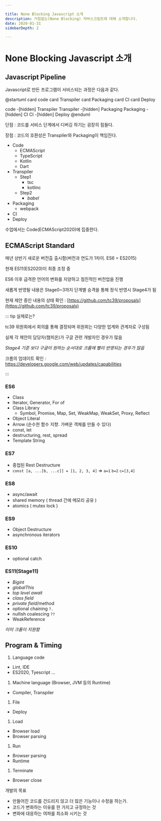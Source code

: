 ```yaml
---

title: None Blocking Javascript 소개
description: 거침없는(None Blocking) 자바스크립트에 대해 소개합니다.
date: 2020-01-31
sidebarDepth: 2

---
```


# None Blocking Javascript 소개

## Javascript Pipeline

Javascript로 만든 프로그램이 서비스되는 과정은 다음과 같다.

@startuml
card code
card Transpiler
card Packaging
card CI
card Deploy

code -[hidden] Transpiler
Transpiler -[hidden] Packaging
Packaging -[hidden] CI
CI -[hidden] Deploy
@enduml

단점 : 코드를 서비스 단계에서 디버깅 하기는 굉장히 힘들다.

장점 : 코드의 호환성은 Transpiler와 Packaging이 책임진다.

- Code
  - ECMAScript
  - TypeScript
  - Kotlin
  - Dart
- Transpiler
  - Step1
    - tsc
    - kotlinc
  - Step2
    - _babel_
- Packaging
  - webpack
- CI
- Deploy

수업에서는 Code(ECMAScript2020)에 집중한다.

## ECMAScript Standard

매년 상반기 새로운 버전츨 출시함(버전과 연도가 1차이. ES6 = ES2015)

현재 ES11(ES2020)이 최종 조정 중

ES6 이후 급격한 언어의 변화를 지양하고 점진적인 버전업을 진행

새롭게 반영될 내용은 Stage0~3까지 단계별 승격을 통해 정식 반영시 Stage4가 됨

현재 제안 중인 내용의 상태 확인 : [https://github.com/tc39/proposals](https://github.com/tc39/proposals)

::: tip 실제로는?

tc39 위원회에서 회의를 통해 결정되며 위원회는 다양한 업계와 관계자로 구성됨

실제 각 제안의 담당자(챔피온)가 구글 관련 개발자인 경우가 많음

_Stage4 기준 보다 구글이 원하는 순서대로 크롬에 빨리 반영되는 경우가 많음_

크롬의 업데이트 확인 : https://developers.google.com/web/updates/capabilities

:::

### ES6

- Class
- Iterator, Generator, For of
- Class Library
  - Symbol, Promise, Map, Set, WeakMap, WeakSet, Proxy, Reflect
- Object Literal
- Arrow (순수한 함수 지향. 가벼운 객체를 만들 수 있다)
- const, let
- destructuring, rest, spread
- Template String

### ES7

- 중첩된 Rest Destructure
- `const [a, ...[b, ...c]] = [1, 2, 3, 4]` => `a=1` `b=2` `c=[3,4]`

### ES8

- async/await
- shared memory ( thread 간에 메모리 공유 )
- atomics ( mutex lock )

### ES9

- Object Destructure
- asynchronous iterators

### ES10

- optional catch

### ES11(Stage11)

- *Bigint*
- *globalThis*
- *top level await*
- *class field*
- *private field*/method
- optional chaining `?.`
- nullish coalescing `??`
- WeakReference

*이미 크롬이 지원함*

## Program & Timing

1. Language code
  - Lint, IDE
  - ES2020, Tyescript ...
1. Machine language (Browser, JVM 등의 Runtime)
  - Compiler, Transpiler
1. File
  - Deploy
1. Load
  - Browser load
  - Browser parsing
1. Run
  - Browser parsing
  - Runtime
1. Terminate
  - Browser close

개발의 목표

- 만들어진 코드를 건드리지 않고 더 많은 기능이나 수정을 하는가.
- 코드가 변화하는 이유를 한 가지고 규정하는 것
- 변화에 대응하는 여파를 최소화 시키는 것